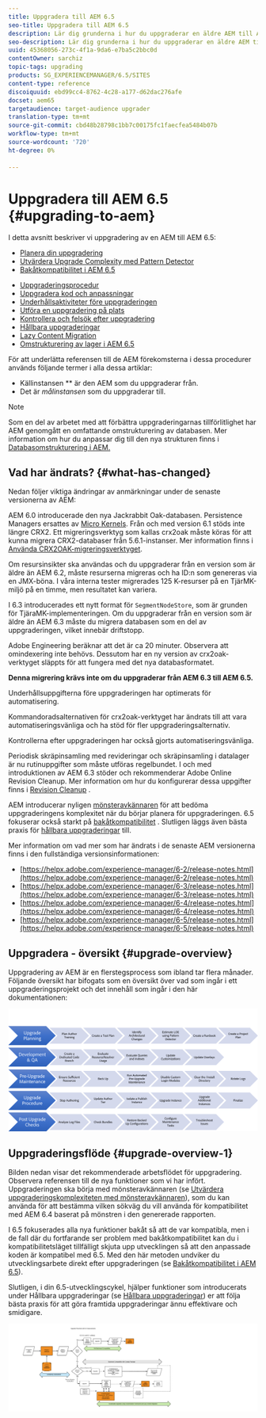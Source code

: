 ```yaml
---
title: Uppgradera till AEM 6.5
seo-title: Uppgradera till AEM 6.5
description: Lär dig grunderna i hur du uppgraderar en äldre AEM till AEM 6.5.
seo-description: Lär dig grunderna i hur du uppgraderar en äldre AEM till AEM 6.5.
uuid: 45368056-273c-4f1a-9da6-e7ba5c2bbc0d
contentOwner: sarchiz
topic-tags: upgrading
products: SG_EXPERIENCEMANAGER/6.5/SITES
content-type: reference
discoiquuid: ebd99cc4-8762-4c28-a177-d62dac276afe
docset: aem65
targetaudience: target-audience upgrader
translation-type: tm+mt
source-git-commit: cbd48b28798c1bb7c00175fc1faecfea5484b07b
workflow-type: tm+mt
source-wordcount: '720'
ht-degree: 0%

---
```



# Uppgradera till AEM 6.5 {#upgrading-to-aem}

I detta avsnitt beskriver vi uppgradering av en AEM till AEM 6.5:

* [Planera din uppgradering](/help/sites-deploying/upgrade-planning.md)
* [Utvärdera Upgrade Complexity med Pattern Detector](/help/sites-deploying/pattern-detector.md)
* [Bakåtkompatibilitet i AEM 6.5](/help/sites-deploying/backward-compatibility.md)

<!--* [Using Offline Reindexing To Reduce Downtime During an Upgrade](/help/sites-deploying/upgrade-offline-reindexing.md)-->
* [Uppgraderingsprocedur](/help/sites-deploying/upgrade-procedure.md)
* [Uppgradera kod och anpassningar](/help/sites-deploying/upgrading-code-and-customizations.md)
* [Underhållsaktiviteter före uppgraderingen](/help/sites-deploying/pre-upgrade-maintenance-tasks.md)
* [Utföra en uppgradering på plats](/help/sites-deploying/in-place-upgrade.md)
* [Kontrollera och felsök efter uppgradering](/help/sites-deploying/post-upgrade-checks-and-troubleshooting.md)
* [Hållbara uppgraderingar](/help/sites-deploying/sustainable-upgrades.md)
* [Lazy Content Migration](/help/sites-deploying/lazy-content-migration.md)
* [Omstrukturering av lager i AEM 6.5](/help/sites-deploying/repository-restructuring.md)

För att underlätta referensen till de AEM förekomsterna i dessa procedurer används följande termer i alla dessa artiklar:

* Källinstansen ** är den AEM som du uppgraderar från.
* Det är *målinstansen* som du uppgraderar till.

>[!NOTE]
>
>Som en del av arbetet med att förbättra uppgraderingarnas tillförlitlighet har AEM genomgått en omfattande omstrukturering av databasen. Mer information om hur du anpassar dig till den nya strukturen finns i [Databasomstrukturering i AEM.](/help/sites-deploying/repository-restructuring.md)

## Vad har ändrats? {#what-has-changed}

Nedan följer viktiga ändringar av anmärkningar under de senaste versionerna av AEM:

AEM 6.0 introducerade den nya Jackrabbit Oak-databasen. Persistence Managers ersattes av [Micro Kernels](/help/sites-deploying/platform.md#contentbody_title_4). Från och med version 6.1 stöds inte längre CRX2. Ett migreringsverktyg som kallas crx2oak måste köras för att kunna migrera CRX2-databaser från 5.6.1-instanser. Mer information finns i [Använda CRX2OAK-migreringsverktyget](/help/sites-deploying/using-crx2oak.md).

Om resursinsikter ska användas och du uppgraderar från en version som är äldre än AEM 6.2, måste resurserna migreras och ha ID:n som genereras via en JMX-böna. I våra interna tester migrerades 125 K-resurser på en TjärMK-miljö på en timme, men resultatet kan variera.

I 6.3 introducerades ett nytt format för `SegmentNodeStore`, som är grunden för TjäraMK-implementeringen. Om du uppgraderar från en version som är äldre än AEM 6.3 måste du migrera databasen som en del av uppgraderingen, vilket innebär driftstopp.

Adobe Engineering beräknar att det är ca 20 minuter. Observera att omindexering inte behövs. Dessutom har en ny version av crx2oak-verktyget släppts för att fungera med det nya databasformatet.

**Denna migrering krävs inte om du uppgraderar från AEM 6.3 till AEM 6.5.**

Underhållsuppgifterna före uppgraderingen har optimerats för automatisering.

Kommandoradsalternativen för crx2oak-verktyget har ändrats till att vara automatiseringsvänliga och ha stöd för fler uppgraderingsalternativ.

Kontrollerna efter uppgraderingen har också gjorts automatiseringsvänliga.

Periodisk skräpinsamling med revideringar och skräpinsamling i datalager är nu rutinuppgifter som måste utföras regelbundet. I och med introduktionen av AEM 6.3 stöder och rekommenderar Adobe Online Revision Cleanup. Mer information om hur du konfigurerar dessa uppgifter finns i [Revision Cleanup](/help/sites-deploying/revision-cleanup.md) .

AEM introducerar nyligen [mönsteravkännaren](/help/sites-deploying/pattern-detector.md) för att bedöma uppgraderingens komplexitet när du börjar planera för uppgraderingen. 6.5 fokuserar också starkt på [bakåtkompatibilitet](/help/sites-deploying/backward-compatibility.md) . Slutligen läggs även bästa praxis för [hållbara uppgraderingar](/help/sites-deploying/sustainable-upgrades.md) till.

Mer information om vad mer som har ändrats i de senaste AEM versionerna finns i den fullständiga versionsinformationen:

* [https://helpx.adobe.com/experience-manager/6-2/release-notes.html](https://helpx.adobe.com/experience-manager/6-2/release-notes.html)
* [https://helpx.adobe.com/experience-manager/6-3/release-notes.html](https://helpx.adobe.com/experience-manager/6-3/release-notes.html)
* [https://helpx.adobe.com/experience-manager/6-4/release-notes.html](https://helpx.adobe.com/experience-manager/6-4/release-notes.html)
* [https://helpx.adobe.com/experience-manager/6-5/release-notes.html](https://helpx.adobe.com/experience-manager/6-5/release-notes.html)

## Uppgradera - översikt {#upgrade-overview}

Uppgradering av AEM är en flerstegsprocess som ibland tar flera månader. Följande översikt har bifogats som en översikt över vad som ingår i ett uppgraderingsprojekt och det innehåll som ingår i den här dokumentationen:

![screen_shot_2018-03-30at80708am](assets/screen_shot_2018-03-30at80708am.png)

## Uppgraderingsflöde {#upgrade-overview-1}

Bilden nedan visar det rekommenderade arbetsflödet för uppgradering. Observera referensen till de nya funktioner som vi har infört. Uppgraderingen ska börja med mönsteravkännaren (se [Utvärdera uppgraderingskomplexiteten med mönsteravkännaren](/help/sites-deploying/pattern-detector.md)), som du kan använda för att bestämma vilken sökväg du vill använda för kompatibilitet med AEM 6.4 baserat på mönstren i den genererade rapporten.

I 6.5 fokuserades alla nya funktioner bakåt så att de var kompatibla, men i de fall där du fortfarande ser problem med bakåtkompatibilitet kan du i kompatibilitetsläget tillfälligt skjuta upp utvecklingen så att den anpassade koden är kompatibel med 6.5. Med den här metoden undviker du utvecklingsarbete direkt efter uppgraderingen (se [Bakåtkompatibilitet i AEM 6.5](/help/sites-deploying/backward-compatibility.md)).

Slutligen, i din 6.5-utvecklingscykel, hjälper funktioner som introducerats under Hållbara uppgraderingar (se [Hållbara uppgraderingar](/help/sites-deploying/sustainable-upgrades.md)) er att följa bästa praxis för att göra framtida uppgraderingar ännu effektivare och smidigare.

![6_4_upgrade_overview_flowchart-newpage3](assets/6_4_upgrade_overviewflowchart-newpage3.png)

